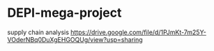 # DEPI-mega-project
supply chain analysis 
https://drive.google.com/file/d/1PJmKt-7m25Y-VOderNBq0DuXgEHGOQUg/view?usp=sharing
